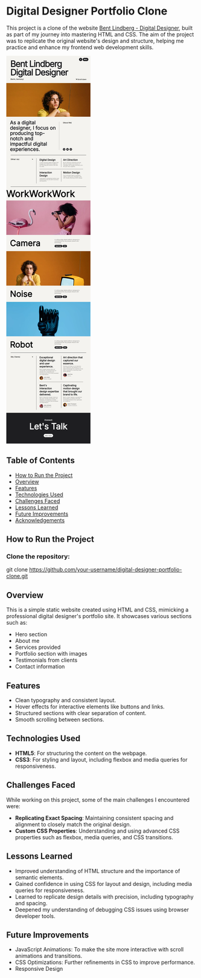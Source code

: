 # Digital Designer Portfolio Clone

This project is a clone of the website [Bent Lindberg - Digital Designer](https://bent-template.webflow.io/), built as part of my journey into mastering HTML and CSS. The aim of the project was to replicate the original website's design and structure, helping me practice and enhance my frontend web development skills.

![Preview of the Project](./main.png)

## Table of Contents

- [How to Run the Project](#how-to-run-the-project)
- [Overview](#overview)
- [Features](#features)
- [Technologies Used](#technologies-used)
- [Challenges Faced](#challenges-faced)
- [Lessons Learned](#lessons-learned)
- [Future Improvements](#future-improvements)
- [Acknowledgements](#acknowledgements)

## How to Run the Project

### Clone the repository:
git clone https://github.com/your-username/digital-designer-portfolio-clone.git

## Overview

This is a simple static website created using HTML and CSS, mimicking a professional digital designer's portfolio site. It showcases various sections such as:

- Hero section
- About me
- Services provided
- Portfolio section with images
- Testimonials from clients
- Contact information

## Features

- Clean typography and consistent layout.
- Hover effects for interactive elements like buttons and links.
- Structured sections with clear separation of content.
- Smooth scrolling between sections.
  
## Technologies Used

- **HTML5**: For structuring the content on the webpage.
- **CSS3**: For styling and layout, including flexbox and media queries for responsiveness.

## Challenges Faced

While working on this project, some of the main challenges I encountered were:

- **Replicating Exact Spacing**: Maintaining consistent spacing and alignment to closely match the original design.
- **Custom CSS Properties**: Understanding and using advanced CSS properties such as flexbox, media queries, and CSS transitions.

## Lessons Learned

- Improved understanding of HTML structure and the importance of semantic elements.
- Gained confidence in using CSS for layout and design, including media queries for responsiveness.
- Learned to replicate design details with precision, including typography and spacing.
- Deepened my understanding of debugging CSS issues using browser developer tools.

## Future Improvements

- JavaScript Animations: To make the site more interactive with scroll animations and transitions.
- CSS Optimizations: Further refinements in CSS to improve performance.
- Responsive Design